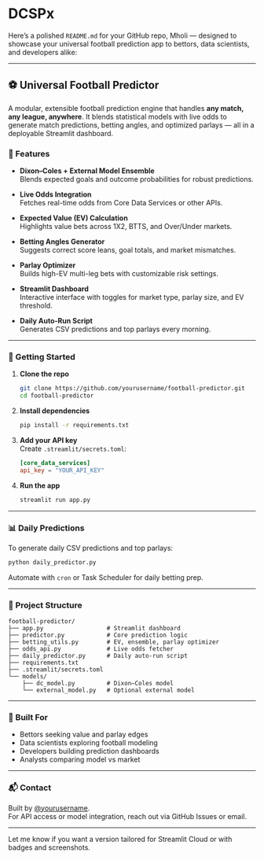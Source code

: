 # DCSPx
Here’s a polished `README.md` for your GitHub repo, Mholi — designed to showcase your universal football prediction app to bettors, data scientists, and developers alike:

---

## ⚽ Universal Football Predictor

A modular, extensible football prediction engine that handles **any match, any league, anywhere**. It blends statistical models with live odds to generate match predictions, betting angles, and optimized parlays — all in a deployable Streamlit dashboard.

### 🔮 Features

- **Dixon–Coles + External Model Ensemble**  
  Blends expected goals and outcome probabilities for robust predictions.

- **Live Odds Integration**  
  Fetches real-time odds from Core Data Services or other APIs.

- **Expected Value (EV) Calculation**  
  Highlights value bets across 1X2, BTTS, and Over/Under markets.

- **Betting Angles Generator**  
  Suggests correct score leans, goal totals, and market mismatches.

- **Parlay Optimizer**  
  Builds high-EV multi-leg bets with customizable risk settings.

- **Streamlit Dashboard**  
  Interactive interface with toggles for market type, parlay size, and EV threshold.

- **Daily Auto-Run Script**  
  Generates CSV predictions and top parlays every morning.

---

### 🚀 Getting Started

1. **Clone the repo**
   ```bash
   git clone https://github.com/yourusername/football-predictor.git
   cd football-predictor
   ```

2. **Install dependencies**
   ```bash
   pip install -r requirements.txt
   ```

3. **Add your API key**  
   Create `.streamlit/secrets.toml`:
   ```toml
   [core_data_services]
   api_key = "YOUR_API_KEY"
   ```

4. **Run the app**
   ```bash
   streamlit run app.py
   ```

---

### 📊 Daily Predictions

To generate daily CSV predictions and top parlays:
```bash
python daily_predictor.py
```

Automate with `cron` or Task Scheduler for daily betting prep.

---

### 📁 Project Structure

```
football-predictor/
├── app.py                  # Streamlit dashboard
├── predictor.py            # Core prediction logic
├── betting_utils.py        # EV, ensemble, parlay optimizer
├── odds_api.py             # Live odds fetcher
├── daily_predictor.py      # Daily auto-run script
├── requirements.txt
├── .streamlit/secrets.toml
└── models/
    ├── dc_model.py         # Dixon–Coles model
    └── external_model.py   # Optional external model
```

---

### 🧠 Built For

- Bettors seeking value and parlay edges  
- Data scientists exploring football modeling  
- Developers building prediction dashboards  
- Analysts comparing model vs market

---

### 📬 Contact

Built by [@yourusername](https://github.com/yourusername).  
For API access or model integration, reach out via GitHub Issues or email.

---

Let me know if you want a version tailored for Streamlit Cloud or with badges and screenshots.
